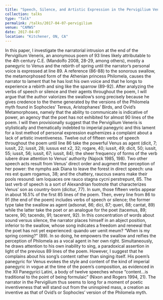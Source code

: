 ```yaml
---
title: "Speech, Silence, and Artistic Expression in the Pervigilium Veneris"
collection: talks
type: "Talk"
permalink: /talks/2017-04-07-pervigilium
venue: "CAMWS"
date: 2017-04-07
location: "Kitchener, ON, CA"
---
```


In this paper, I investigate the narratorial intrusion at the end of the Pervigilium Veneris, an anonymous poem of 93 lines likely attributable to the 4th century C.E. (Mandolfo 2008, 28-29, among others), mostly a panegyric to Venus and the rebirth of spring until the narrator’s personal voice is expressed at line 89. A reference (86-88) to the sonorous swallow, the metamorphosed form of the Athenian princess Philomela, causes the narrator to lament that he has lost his own voice and that he longs to experience a rebirth and sing like the sparrow (89-92). After analyzing the verbs of speech or silence and their agents throughout the poem, I will argue that the author valorizes the swallow’s song precisely because he gives credence to the theme generated by the versions of the Philomela myth found in Sophocles’ Tereus, Aristophanes’ Birds, and Ovid’s Metamorphoses, namely that the ability to communicate is indicative of power, an agency that the poet has not exhibited for almost 90 lines of the poem. I will then provisionally suggest that the Pervigilium Veneris is stylistically and thematically indebted to imperial panegyric and this lament for a lost method of personal expression euphemizes a complaint about a lack of artistic inventiveness. Twelve out of fifteen verbs of speech throughout the poem until line 86 take the powerful Venus as agent (dicit, 7; iussit, 22; iussit, 28; iussus est x2, 32; rogare, 40; iussit, 49; dicit, 50; iussit, 55; iussit, 56; iussit, 67; iussit, 84); the sheer frequency of forms of the verb iubere draw attention to Venus’ authority (Najock 1985, 198). Two other speech acts result from Venus’ direct order and augment the perception of her power: the nymphs ask Diana to leave the forest in direct speech: una res est quam rogamus, 38; and the chattery, raucous swans make their pools resound: iam loquaces ore rauco stagna cycni perstrepunt, 85. The last verb of speech is a sort of Alexandrian footnote that characterizes Venus’ son as country-born (dicitur, 77). In sum, those fifteen verbs appear in about 16.5% of the first 85 lines of the poem. Then, every line from 86 to 91 (the end of the poem) includes verbs of speech or silence; the former type take the swallow as agent (adsonat, 86; dici, 87; queri, 88; cantat, 89) while the latter take the poet or an analogue for the poet (tacemus, 89; tacere, 90; tacendo, 91; tacerent, 92). In this concentration of words about sound versus silence, the narrator places himself in an abject position, inferior to the swallow, whose song indicates a freedom and renewal that the poet has not yet experienced: quando uer uenit meum? “When is my spring coming?” (89). In so doing, he empowers the swallow and reifies the perception of Philomela as a vocal agent in her own right. Simultaneously, he draws attention to his own inability to sing, a paradoxical assertion in light of the previous 89 lines of the poem. However, I suggest that he complains about his song’s content rather than singing itself. His poem’s panegyric for Venus evokes the style and content of the kind of imperial panegyric in vogue at the time of the poem’s composition, as evidenced in the XII Panegyrici Latini, a body of twelve speeches whose “content…is traditional to the point of being formulaic” (Nixon and Rogers 1994, 21). The narrator in the Pervigilium thus seems to long for a moment of poetic inventiveness that will stand out from the uninspired mass, a creation as inventive as that of Ovid’s or Sophocles’ version of the Philomela myth.
